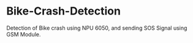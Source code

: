 # Bike-Crash-Detection
Detection of Bike crash using NPU 6050, and sending SOS Signal using GSM Module.
